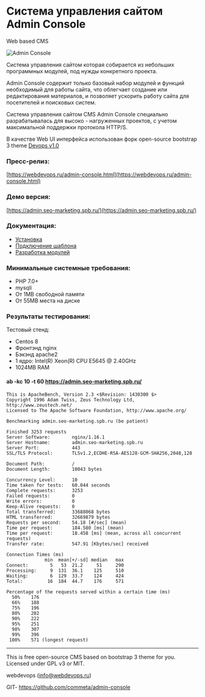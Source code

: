 # Система управления сайтом Admin Console
Web based CMS

![Admin Console](https://webdevops.ru/img/admin-console/Admin-Console-pages.png "Admin Console")

Система управления сайтом которая собирается из небольших программных модулей, под нужды конкретного проекта.

Admin Console содержит только базовый набор модулей и функций необходимый для работы сайта, что облегчает создание или редактирования материалов, и позволяет ускорить работу сайта для посетителей и поисковых систем.

Система управления сайтом CMS Admin Console специально разрабатывалась для высоко - нагруженных проектов, с учетом максимальной поддержки протокола HTTP/S.

В качестве Web UI интерфейса использован форк open-source bootstrap 3 theme [Devops v1.0](https://github.com/devoopsme/devoops)

### Пресс-релиз:
[https://webdevops.ru/admin-console.html](https://webdevops.ru/admin-console.html)

### Демо версия:
[https://admin.seo-marketing.spb.ru/](https://admin.seo-marketing.spb.ru/)

### Документация:
+ [Установка](https://github.com/commeta/admin-console/wiki/%D0%A3%D1%81%D1%82%D0%B0%D0%BD%D0%BE%D0%B2%D0%BA%D0%B0)
+ [Подключение шаблона](https://github.com/commeta/admin-console/wiki/%D0%9F%D0%BE%D0%B4%D0%BA%D0%BB%D1%8E%D1%87%D0%B5%D0%BD%D0%B8%D0%B5-%D1%88%D0%B0%D0%B1%D0%BB%D0%BE%D0%BD%D0%B0)
+ [Разработка модулей](https://github.com/commeta/admin-console/wiki/%D0%A0%D0%B0%D0%B7%D1%80%D0%B0%D0%B1%D0%BE%D1%82%D0%BA%D0%B0-%D0%BC%D0%BE%D0%B4%D1%83%D0%BB%D0%B5%D0%B9)


### Минимальные системные требования:
+ PHP 7.0+
+ mysqli
+ От 1MB свободной памяти
+ От 55MB места на диске

### Результаты тестирования:
Тестовый стенд: 
+ Centos 8
+ Фронтэнд nginx
+ Бэкэнд apache2
+ 1 ядро: Intel(R) Xeon(R) CPU E5645 @ 2.40GHz
+ 1024MB RAM

#### ab -kc 10 -t 60 https://admin.seo-marketing.spb.ru/
```
This is ApacheBench, Version 2.3 <$Revision: 1430300 $>
Copyright 1996 Adam Twiss, Zeus Technology Ltd, http://www.zeustech.net/
Licensed to The Apache Software Foundation, http://www.apache.org/

Benchmarking admin.seo-marketing.spb.ru (be patient)

Finished 3253 requests
Server Software:        nginx/1.16.1
Server Hostname:        admin.seo-marketing.spb.ru
Server Port:            443
SSL/TLS Protocol:       TLSv1.2,ECDHE-RSA-AES128-GCM-SHA256,2048,128

Document Path:          /
Document Length:        10043 bytes

Concurrency Level:      10
Time taken for tests:   60.044 seconds
Complete requests:      3253
Failed requests:        0
Write errors:           0
Keep-Alive requests:    0
Total transferred:      33688068 bytes
HTML transferred:       32669879 bytes
Requests per second:    54.18 [#/sec] (mean)
Time per request:       184.580 [ms] (mean)
Time per request:       18.458 [ms] (mean, across all concurrent requests)
Transfer rate:          547.91 [Kbytes/sec] received

Connection Times (ms)
              min  mean[+/-sd] median   max
Connect:        5   53  21.2     51     290
Processing:     9  131  36.1    125     510
Waiting:        6  129  33.7    124     424
Total:         16  184  44.7    176     571

Percentage of the requests served within a certain time (ms)
  50%    176
  66%    188
  75%    196
  80%    202
  90%    222
  95%    251
  98%    307
  99%    396
 100%    571 (longest request)
```

____
This is free open-source CMS based on bootstrap 3 theme for you.
Licensed under GPL v3 or MIT.

webdevops (info@webdevops.ru)

GIT- https://github.com/commeta/admin-console

